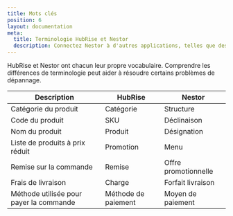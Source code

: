 ```yaml
---
title: Mots clés
position: 6
layout: documentation
meta:
  title: Terminologie HubRise et Nestor
  description: Connectez Nestor à d'autres applications, telles que des plateformes de commande en ligne, ou des systèmes de livraison.
---
```


HubRise et Nestor ont chacun leur propre vocabulaire. Comprendre les différences de terminologie peut aider à résoudre certains problèmes de dépannage.

| Description                             | HubRise             | Nestor               |
| --------------------------------------- | ------------------- | -------------------- |
| Catégorie du produit                    | Catégorie           | Structure            |
| Code du produit                         | SKU                 | Déclinaison          |
| Nom du produit                          | Produit             | Désignation          |
| Liste de produits à prix réduit         | Promotion           | Menu                 |
| Remise sur la commande                  | Remise              | Offre promotionnelle |
| Frais de livraison                      | Charge              | Forfait livraison    |
| Méthode utilisée pour payer la commande | Méthode de paiement | Moyen de paiement    |
